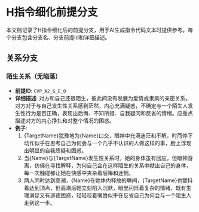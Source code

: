 # H指令细化前提分支

本文档记录了H指令细化后的前提分支，用于AI生成指令代码文本时提供参考。每个分支包含分支名、分支前提id和详细描述。

## 关系分支

### 陌生关系（无陷落）
- **前提ID**: `CVP_A2_G_E_0`
- **详细描述**: 对方和自己还很陌生，彼此间没有发展为爱情或隶属的亲密关系。对方对于与自己发生性关系感到茫然，内心充满疑惑，不确定与一个陌生人发生性行为是否正确，表现出后悔、不知所措、自我疑问和反省的情绪。应重点描述对方的内心挣扎和对整个情况的困惑。
- **例子**:
  1. {TargetName}犹豫地为{Name}口交，眼神中充满迷茫和不解，时而停下动作似乎在思考自己为何会与一个几乎不认识的人做这样的事，脸上浮现出明显的自我质疑和困惑。
  2. 当{Name}与{TargetName}发生性关系时，她的身体虽有回应，但眼神游离，仿佛在寻找解释，为何自己会在这样陌生的关系中献出自己的身体，每一次触碰都让她在快感中夹杂着后悔和迷惘。
  3. 两人同时达到高潮，{Name}在她体内释放的瞬间，{TargetName}也颤抖着达到顶点，但高潮后她立刻陷入沉默，眼里闪烁着复杂的情绪，既有生理满足又有道德困惑，轻轻咬着嘴唇似乎在反省自己为何会与一个陌生人走到这一步。
